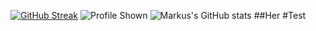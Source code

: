 [![GitHub Streak](http://github-readme-streak-stats.herokuapp.com?user=TheAgns&theme=dark&hide_border=true)](https://git.io/streak-stats)
![Profile Shown](https://komarev.com/ghpvc/?username=TheAgns)
![Markus's GitHub stats](https://github-readme-stats.vercel.app/api?username=TheAgns&theme=dark&show_icons=true)
##Her
#Test
